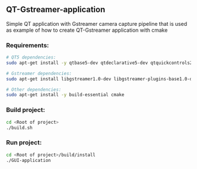## QT-Gstreamer-application
Simple QT application with Gstreamer camera capture pipeline that is used as example of how to create QT-Gstreamer application with cmake

### Requirements:
``` bash
# QT5 dependencies:
sudo apt-get install -y qtbase5-dev qtdeclarative5-dev qtquickcontrols2-5-dev qml-module-qtquick2 qml-module-qtquick-controls

# Gstreamer dependencies:
sudo apt-get install libgstreamer1.0-dev libgstreamer-plugins-base1.0-dev

# Other dependencies:
sudo apt-get install -y build-essential cmake
```

### Build project:
``` bash
cd <Root of project>
./build.sh
```

### Run project:
``` bash
cd <Root of project>/build/install
./GUI-application
```